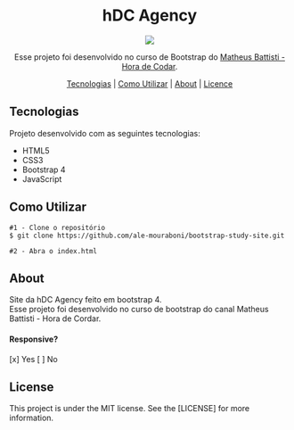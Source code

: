<h1 align="center">hDC Agency</h1>
<p align="center">
  <img src="assets/readme/bootstrap-site.gif">
</p>

<p align="center">
  Esse projeto foi desenvolvido no curso de Bootstrap do <a href="https://www.youtube.com/playlist?list=PLnDvRpP8Bnexu5wvxogy6N49_S5Xk8Cze">Matheus Battisti - Hora de Codar</a>.
</p>

<p align="center">
  <a href="#technology">Tecnologias</a> | 
  <a href="#c-utilizar">Como Utilizar</a> |
  <a href="#about">About</a> |
  <a href="#license">Licence</a> 
</p>

<h2 id="technology">Tecnologias</h2>
<p>Projeto desenvolvido com as seguintes tecnologias:</p>
<ul>
  <li>HTML5</li>
  <li>CSS3</li>
  <li>Bootstrap 4</li>
  <li>JavaScript</li>
</ul>

<h2 id="c-utilizar">Como Utilizar</h2>

```
#1 - Clone o repositório
$ git clone https://github.com/ale-mouraboni/bootstrap-study-site.git

#2 - Abra o index.html
```

<h2 id="about">About</h2>
<p>Site da hDC Agency feito em bootstrap 4.</br>
Esse projeto foi desenvolvido no curso de bootstrap do canal Matheus Battisti - Hora de Cordar.
<h4>Responsive?</h4>
[x] Yes  [ ] No
</p>

<h2 id="license">License</h2>
<p>This project is under the MIT license. See the [LICENSE] for more information.
</p>